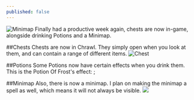 ```yaml
---
published: false
---
```


![Minimap](http://i.imgur.com/G1xguNd.png)
Finally had a productive week again, chests are now in-game, alongside drinking Potions and a Minimap.

<!--excerpt-->

##Chests
Chests are now in Chrawl. They simply open when you look at them, and can contain a range of different items.
![Chest](http://i.imgur.com/9Q2bVbQ.gif)

##Potions
Some Potions now have certain effects when you drink them. This is the Potion Of Frost's effect:
![]();

##Minimap
Also, there is now a minimap. I plan on making the minimap a spell as well, which means it will not always be visible.
![](http://i.imgur.com/G1xguNd.png)